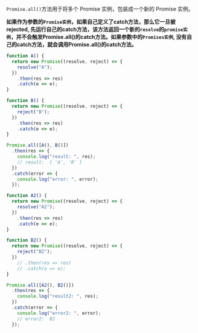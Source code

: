 `Promise.all()`方法用于将多个 Promise 实例，包装成一个新的 Promise 实例。

**如果作为参数的`Promise实例`，如果自己定义了catch方法，那么它一旦被rejected, 先运行自己的catch方法，该方法返回一个新的`resolve`的`promise实例`，并不会触发Promise.all()的catch方法。如果参数中的`Promises实例`, 没有自己的catch方法，就会调用Promise.all()的catch方法。**

```javascript
function A() {
  return new Promise((resolve, reject) => {
    resolve("A");
  })
    .then(res => res)
    .catch(e => e);
}

function B() {
  return new Promise((resolve, reject) => {
    reject("B");
  })
    .then(res => res)
    .catch(e => e);
}

Promise.all([A(), B()])
  .then(res => {
    console.log("result: ", res);
    // result:  [ 'A', 'B' ]
  })
  .catch(error => {
    console.log("error: ", error);
  });
```


```javascript
function A2() {
  return new Promise((resolve, reject) => {
    resolve("A2");
  })
    .then(res => res)
    .catch(e => e);
}

function B2() {
  return new Promise((resolve, reject) => {
    reject("B2");
  })
    // .then(res => res)
    // .catch(e => e);
}

Promise.all([A2(), B2()])
  .then(res => {
    console.log("result2: ", res);
  })
  .catch(error => {
    console.log("error2: ", error);
    // error2:  B2
  });
```